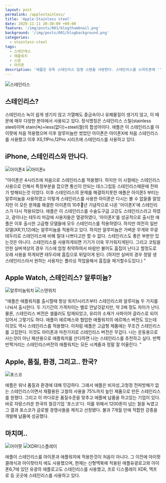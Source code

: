 ```yaml
---
layout: post
permalink: /applestainless/
title: 'Apple-Stainless steel'
date: 2020-11-11 20:30:00 +09:00
feature: '/img/posts/001/blogthumbnail.png'
background: '/img/posts/001/blogbackground.png'
categories:
  - stainless-steel
tags:
  - 스테인레스
  - 애플워치
  - 스텐
  - 아이폰
description: '애플은 유독 스테인리스 일명 스텐을 사랑한다. 스테인리스를 스마트폰에 ''용하는 기업은 애플이 유일하다. 오늘은 이 애플의 스테인리스를 알아보자'
---
```

![스테인리스](/img/posts/002/stainless.jpg)

## 스테인리스?

스테인리스 녹이 쉽게 생기지 않고 가열해도 중금속이나 유해물질이 생기지 않고, 이 때문에 매우 다양한 분야에서 사용되고 있다. 정식명칭은 스테인리스 스틸(stainless steel)이며 stain(녹)+less(없다)+steel(철)의 합성어이다. 애플은 이 스테인리스를 아이팟에 처음 적용했으며 이후 알루미늄만 썼었던 아이폰은 아이폰X에 처음 스테인리스를 사용했고 이후 XS,11Pro,12Pro 시리즈에 스테인리스를 사용하고 있다.

## iPhone, 스테인리스와 만나다.

![아이폰4](/img/posts/002/iphone4.jpeg)
![아이폰x](/img/posts/002/iphonex.jpeg)

 "아이폰은 4시리즈에 처음으로 스테인리스를 적용했다. 하지만 이 시절에는 스테인리스 사용으로 인해서 특정부분을 잡으면 통신이 안되는 데스그립등 스테인리스때문에 전파가 방해되는것 이었다. 이후 스테인리스의 문제를 해결하지못한 애플은 아이폰5 부터는 알루미늄을 사용하였고 이렇게 스테인리스를 사용한 아이폰은 다시는 볼 수 없을줄 알았지만 이 모든 문제를 해결한 아이폰의 10주년 기념작으로 나온 '아이폰X'에 스테인리스가 다시 적용되었다. 애플은 이 스테인리스를 수술도구급 고강도 스테인리스라고 하였고, 광이나는 테두리 마감에 사용자들은 열광하였다, '아이폰X'를 성공적으로 출시한 애플은 이후 출시한 고급형 모델들에 모두 스테인리스를 적용하였다. 하지만 여전히 일반 모델(XR,11,12)에는 알루미늄을 적용하고 있다. 하지만 알루미늄은 가벼운 무게와 무광 테두리로 스테인리스에 비해 절대 나쁘다고만 할 수 없다. 스테인리스도 좋은 부분만 있는것은 아니다. 스테인리스를 사용하게되면 기기가 더욱 무거워지게된다. 그리고 코팅을 안한 실버색상의 경우 기스에 엄청 취약하여서 바람만 불어도 흠집이 난다고 할정도로 오래 사용을 하게되면 테두리에 흠집으로 뒤덮이게 된다. (하지만 실버의 경우 정말 생 스테인리스라서 원하는 사용자는 폴리싱 작업을해서 흠집을 제거할수도있다.) "

## Apple Watch, 스테인리스? 알루미늄?

![알루미늄워치](/img/posts/002/applewatchalu.jpeg)
![스텐워치](/img/posts/002/applewatchstainless.jpeg)

"애플은 애플워치를 출시할때 항상 워치1시리즈부터 스테인리스와 알루미늄 두 가지를 나눠서 출시한다. 두 기기간의 가격차이는 별로 안날것같지만, 약 2배 정도 차이가 난다. 물론, 스테인리스 버전은 셀룰러도 탑재되었고, 유리의 소재가 사파이어 글라스로 되어있어서 그렇기도 하다. 애플이 에르메스와 협업한 애플워치의 에르메스 버전도 있는데 이것도 역시 스테인리스를 적용했다. 이처럼 애플은 고급형 제품에는 무조건 스테인리스를 고집한다. 이것도 아이폰과 마찬가지로 스테인리스 버전은 무겁다. 나는 운동용으로 사는것이 아닌 패션용으로 애플워치를 산다하면 나는 스테인리스를 추천하고 싶다. 반짝반짝거리는 스테인리스버전의 애플워치는 모든 시계줄과 정말 잘 어울린다. "

## Apple, 품질, 환경, 그리고.. 한국?

![포스코](/img/posts/002/posco.jpeg)

애플은 워낙 품질과 환경에 대해 민감하다. 그래서 애플은 비자성,고청정 전파방해가 없는 스테인리스이면서 재활용된 고철의 사용을 75%까지 높인 제품으로 만든 스테인리스를 원했다. 그리고 이 까다로운 품질수준을 맞추고 애플에 납품을 하고있는 기업이 있다. 바로 자랑스러운 한국의 철강기업 '포스코'다. 이를 위해서 1200톤이 넘는 철을 녹였고 그 결과 포스코가 글로벌 경쟁사들을 제치고 선정됐다. 불과 7개월 만에 적합한 강종을 개발해 납품에 성공했다.

## 마치며..

![아이팟](/img/posts/002/ipodclassic.jpeg)
![XDR디스플레이](/img/posts/002/prodisplay.jpeg)

애플이 스테인리스를 아이폰과 애플워치에 적용한것이 처음이 아니다. 그 이전에 아이팟클래식과 아이팟터치 에도 사용했으며, 현재는 신형맥북에 적용된 애플유광로고와 아이폰6,7에 있던 유광의 애플로고도 스테인리스를 사용했고, 프로 디스플레이 XDR, 맥프로 등 곳곳에 스테인리스를 사용하고 있다.  
